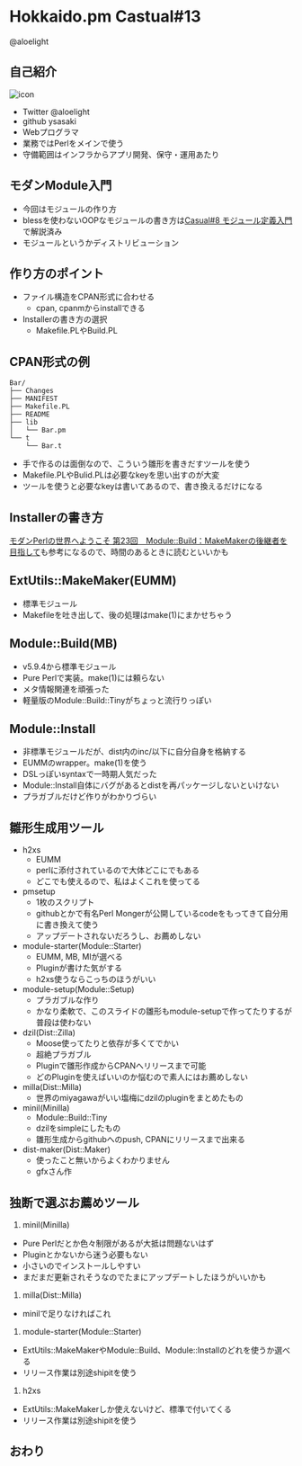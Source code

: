 Hokkaido.pm Castual#13
======================

@aloelight

自己紹介
---------

![icon](http://www.gravatar.com/avatar/b4ff5cbfba3187bf486733b00653950c.png)

 - Twitter @aloelight
 - github ysasaki
 - Webプログラマ
 - 業務ではPerlをメインで使う
 - 守備範囲はインフラからアプリ開発、保守・運用あたり

モダンModule入門
----------------

 - 今回はモジュールの作り方
 - blessを使わないOOPなモジュールの書き方は[Casual#8 モジュール定義入門](https://github.com/ysasaki/ysasaki.github.com/blob/master/presentations/hokkaidopm-casual8/slide.md)で解説済み
 - モジュールというかディストリビューション
 
作り方のポイント
----------------

 - ファイル構造をCPAN形式に合わせる
   - cpan, cpanmからinstallできる
 - Installerの書き方の選択
   - Makefile.PLやBuild.PL

CPAN形式の例
------------

    Bar/
    ├── Changes
    ├── MANIFEST  
    ├── Makefile.PL
    ├── README
    ├── lib
    │   └── Bar.pm
    └── t
        └── Bar.t

 - 手で作るのは面倒なので、こういう雛形を書きだすツールを使う
 - Makefile.PLやBulid.PLは必要なkeyを思い出すのが大変
 - ツールを使うと必要なkeyは書いてあるので、書き換えるだけになる

Installerの書き方
-----------------

[モダンPerlの世界へようこそ 第23回　Module::Build：MakeMakerの後継者を目指して](http://gihyo.jp/dev/serial/01/modern-perl/0023)も参考になるので、時間のあるときに読むといいかも


ExtUtils::MakeMaker(EUMM)
-------------------------

 - 標準モジュール
 - Makefileを吐き出して、後の処理はmake(1)にまかせちゃう


Module::Build(MB)
-------------

 - v5.9.4から標準モジュール
 - Pure Perlで実装。make(1)には頼らない
 - メタ情報関連を頑張った
 - 軽量版のModule::Build::Tinyがちょっと流行りっぽい

Module::Install
---------------

 - 非標準モジュールだが、dist内のinc/以下に自分自身を格納する
 - EUMMのwrapper。make(1)を使う
 - DSLっぽいsyntaxで一時期人気だった
 - Module::Install自体にバグがあるとdistを再パッケージしないといけない
 - プラガブルだけど作りがわかりづらい

雛形生成用ツール
----------------

 - h2xs
   - EUMM
   - perlに添付されているので大体どこにでもある
   - どこでも使えるので、私はよくこれを使ってる
 - pmsetup
   - 1枚のスクリプト
   - githubとかで有名Perl Mongerが公開しているcodeをもってきて自分用に書き換えて使う
   - アップデートされないだろうし、お薦めしない
 - module-starter(Module::Starter)
   - EUMM, MB, MIが選べる
   - Pluginが書けた気がする
   - h2xs使うならこっちのほうがいい
 - module-setup(Module::Setup)
   - プラガブルな作り
   - かなり柔軟で、このスライドの雛形もmodule-setupで作ってたりするが普段は使わない
 - dzil(Dist::Zilla)
   - Moose使ってたりと依存が多くてでかい
   - 超絶プラガブル
   - Pluginで雛形作成からCPANへリリースまで可能
   - どのPluginを使えばいいのか悩むので素人にはお薦めしない
 - milla(Dist::Milla)
   - 世界のmiyagawaがいい塩梅にdzilのpluginをまとめたもの
 - minil(Minilla)
   - Module::Build::Tiny
   - dzilをsimpleにしたもの
   - 雛形生成からgithubへのpush, CPANにリリースまで出来る
 - dist-maker(Dist::Maker)
   - 使ったこと無いからよくわかりません
   - gfxさん作

独断で選ぶお薦めツール
----------------------

 1. minil(Minilla)
   - Pure Perlだとか色々制限があるが大抵は問題ないはず
   - Pluginとかないから迷う必要もない
   - 小さいのでインストールしやすい
   - まだまだ更新されそうなのでたまにアップデートしたほうがいいかも
 1. milla(Dist::Milla)
   - minilで足りなければこれ
 1. module-starter(Module::Starter)
   - ExtUtils::MakeMakerやModule::Build、Module::Installのどれを使うか選べる
   - リリース作業は別途shipitを使う
 1. h2xs
   - ExtUtils::MakeMakerしか使えないけど、標準で付いてくる
   - リリース作業は別途shipitを使う

おわり
-----
